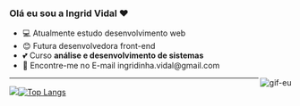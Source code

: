 ### Olá eu sou a Ingrid Vidal :heart:

<div>
  <ul>
  <li> 💻 Atualmente estudo desenvolvimento web
  <li> 😊 Futura desenvolvedora front-end
  <li> 💕 Curso <strong>análise e desenvolvimento de sistemas</strong>
  <li> 📧 Encontre-me no E-mail ingridinha.vidal@gmail.com
  </ul>
  <img align="right" alt="gif-eu" src="https://media.discordapp.net/attachments/1073266910407434302/1077099813914554368/download20230201004354.png?width=200&height=200">
</div>
<hr>
<div style="display: inline-block">
  <img src="https://github-readme-stats.vercel.app/api?username=ingrid-vidal&show_icons=true&theme=tokyonight"


[![Top Langs](https://github-readme-stats.vercel.app/api/top-langs/?username=ingrid-vidal&layout=compact&langs_count=16&theme=tokyonight&hide_progress=false)](https://github.com/anuraghazra/github-readme-stats)
</div
